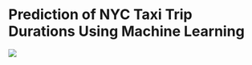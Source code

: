 # Prediction of NYC Taxi Trip Durations Using Machine Learning

![](https://github.com/mbagiev/nyc-taxi-trip-duration-prediction/main/nyc_taxi.jpeg?raw=true)
